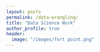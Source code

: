 ```yaml
---
layout: posts
permalink: /data-wrangling/
title: "Data Science Work"
author_profile: true
header:
  image: "/images/fort point.png"
---
```



